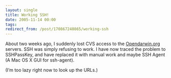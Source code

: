 ```yaml
---
layout: single
title: Working SSH!
date: 2005-11-14 00:00
tags:
redirect_from: /post/170867240865/working-ssh
---
```

About two weeks ago, I suddenly lost CVS access to the [Opendarwin.org](http://www.opendarwin.org) servers. SSH was simply refusing to work. I have now traced the problem to SSHPassKey, and have replaced it with manual work and maybe SSH Agent (A Mac OS X GUI for ssh-agent).

(I&rsquo;m too lazy right now to look up the URLs.)

